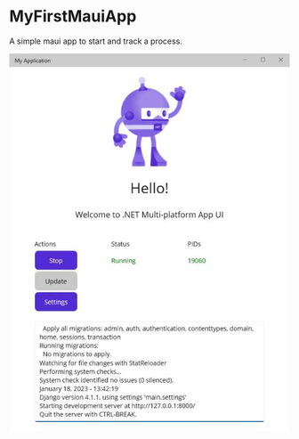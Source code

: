 # MyFirstMauiApp

A simple maui app to start and track a process.

![output](Resources/Images/output.jpg)
